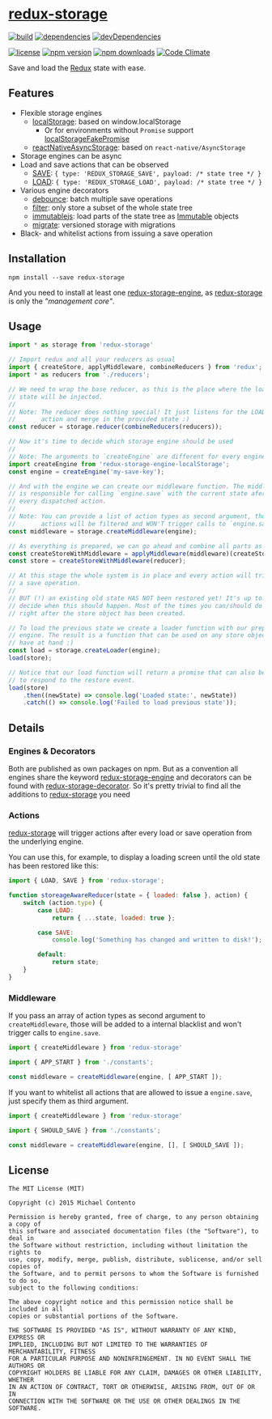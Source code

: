# [redux-storage][]

[![build](https://travis-ci.org/michaelcontento/redux-storage.svg?branch=master)](https://travis-ci.org/michaelcontento/redux-storage)
[![dependencies](https://david-dm.org/michaelcontento/redux-storage.svg)](https://david-dm.org/michaelcontento/redux-storage)
[![devDependencies](https://david-dm.org/michaelcontento/redux-storage/dev-status.svg)](https://david-dm.org/michaelcontento/redux-storage#info=devDependencies)

[![license](https://img.shields.io/npm/l/redux-storage.svg?style=flat-square)](https://www.npmjs.com/package/redux-storage)
[![npm version](https://img.shields.io/npm/v/redux-storage.svg?style=flat-square)](https://www.npmjs.com/package/redux-storage)
[![npm downloads](https://img.shields.io/npm/dm/redux-storage.svg?style=flat-square)](https://www.npmjs.com/package/redux-storage)
[![Code Climate](https://codeclimate.com/github/michaelcontento/redux-storage/badges/gpa.svg)](https://codeclimate.com/github/michaelcontento/redux-storage)

Save and load the [Redux][] state with ease.

## Features

* Flexible storage engines
    * [localStorage][]: based on window.localStorage
        * Or for environments without `Promise` support [localStorageFakePromise][]
    * [reactNativeAsyncStorage][]: based on `react-native/AsyncStorage`
* Storage engines can be async
* Load and save actions that can be observed
    * [SAVE][]: `{ type: 'REDUX_STORAGE_SAVE', payload: /* state tree */ }`
    * [LOAD][]: `{ type: 'REDUX_STORAGE_LOAD', payload: /* state tree */ }`
* Various engine decorators
    * [debounce][]: batch multiple save operations
    * [filter][]: only store a subset of the whole state tree
    * [immutablejs][]: load parts of the state tree as [Immutable][] objects
    * [migrate][]: versioned storage with migrations
* Black- and whitelist actions from issuing a save operation

## Installation

    npm install --save redux-storage

And you need to install at least one [redux-storage-engine][npm-engine], as
[redux-storage][] is only the *"management core"*.

## Usage

```js
import * as storage from 'redux-storage'

// Import redux and all your reducers as usual
import { createStore, applyMiddleware, combineReducers } from 'redux';
import * as reducers from './reducers';

// We need to wrap the base reducer, as this is the place where the loaded
// state will be injected.
//
// Note: The reducer does nothing special! It just listens for the LOAD
//       action and merge in the provided state :)
const reducer = storage.reducer(combineReducers(reducers));

// Now it's time to decide which storage engine should be used
//
// Note: The arguments to `createEngine` are different for every engine!
import createEngine from 'redux-storage-engine-localStorage';
const engine = createEngine('my-save-key');

// And with the engine we can create our middleware function. The middleware
// is responsible for calling `engine.save` with the current state afer
// every dispatched action.
//
// Note: You can provide a list of action types as second argument, those
//       actions will be filtered and WON'T trigger calls to `engine.save`!
const middleware = storage.createMiddleware(engine);

// As everything is prepared, we can go ahead and combine all parts as usual
const createStoreWithMiddleware = applyMiddleware(middleware)(createStore);
const store = createStoreWithMiddleware(reducer);

// At this stage the whole system is in place and every action will trigger
// a save operation.
//
// BUT (!) an existing old state HAS NOT been restored yet! It's up to you to
// decide when this should happen. Most of the times you can/should do this
// right after the store object has been created.

// To load the previous state we create a loader function with our prepared
// engine. The result is a function that can be used on any store object you
// have at hand :)
const load = storage.createLoader(engine);
load(store);

// Notice that our load function will return a promise that can also be used
// to respond to the restore event.
load(store)
    .then((newState) => console.log('Loaded state:', newState))
    .catch(() => console.log('Failed to load previous state'));
```

## Details

### Engines & Decorators

Both are published as own packages on npm. But as a convention all engines share
the keyword [redux-storage-engine][npm-engine] and decorators can be found with
[redux-storage-decorator][npm-decorator]. So it's pretty trivial to find all
the additions to [redux-storage][] you need

### Actions

[redux-storage][] will trigger actions after every load or save operation from
the underlying engine.

You can use this, for example, to display a loading screen until the old state
has been restored like this:

```js
import { LOAD, SAVE } from 'redux-storage';

function storeageAwareReducer(state = { loaded: false }, action) {
    switch (action.type) {
        case LOAD:
            return { ...state, loaded: true };

        case SAVE:
            console.log('Something has changed and written to disk!');

        default:
            return state;
    }
}
```

### Middleware

If you pass an array of action types as second argument to `createMiddleware`,
those will be added to a internal blacklist and won't trigger calls to
`engine.save`.

```js
import { createMiddleware } from 'redux-storage'

import { APP_START } from './constants';

const middleware = createMiddleware(engine, [ APP_START ]);
```

If you want to whitelist all actions that are allowed to issue a `engine.save`,
just specify them as third argument.

```js
import { createMiddleware } from 'redux-storage'

import { SHOULD_SAVE } from './constants';

const middleware = createMiddleware(engine, [], [ SHOULD_SAVE ]);
```

## License

    The MIT License (MIT)

    Copyright (c) 2015 Michael Contento

    Permission is hereby granted, free of charge, to any person obtaining a copy of
    this software and associated documentation files (the "Software"), to deal in
    the Software without restriction, including without limitation the rights to
    use, copy, modify, merge, publish, distribute, sublicense, and/or sell copies of
    the Software, and to permit persons to whom the Software is furnished to do so,
    subject to the following conditions:

    The above copyright notice and this permission notice shall be included in all
    copies or substantial portions of the Software.

    THE SOFTWARE IS PROVIDED "AS IS", WITHOUT WARRANTY OF ANY KIND, EXPRESS OR
    IMPLIED, INCLUDING BUT NOT LIMITED TO THE WARRANTIES OF MERCHANTABILITY, FITNESS
    FOR A PARTICULAR PURPOSE AND NONINFRINGEMENT. IN NO EVENT SHALL THE AUTHORS OR
    COPYRIGHT HOLDERS BE LIABLE FOR ANY CLAIM, DAMAGES OR OTHER LIABILITY, WHETHER
    IN AN ACTION OF CONTRACT, TORT OR OTHERWISE, ARISING FROM, OUT OF OR IN
    CONNECTION WITH THE SOFTWARE OR THE USE OR OTHER DEALINGS IN THE SOFTWARE.

  [npm-engine]: https://www.npmjs.com/browse/keyword/redux-storage-engine
  [npm-decorator]: https://www.npmjs.com/browse/keyword/redux-storage-decorator
  [Redux]: https://github.com/gaearon/redux
  [Immutable]: https://github.com/facebook/immutable-js
  [redux-storage]: https://github.com/michaelcontento/redux-storage
  [react-native]: https://facebook.github.io/react-native/
  [localStorage]: https://github.com/michaelcontento/redux-storage-engine-localStorage
  [localStorageFakePromise]: https://github.com/michaelcontento/redux-storage-engine-localStorageFakePromise
  [reactNativeAsyncStorage]: https://github.com/michaelcontento/redux-storage-engine-reactNativeAsyncStorage
  [LOAD]: https://github.com/michaelcontento/redux-storage/blob/master/src/constants.js#L1
  [SAVE]: https://github.com/michaelcontento/redux-storage/blob/master/src/constants.js#L2
  [debounce]: https://github.com/michaelcontento/redux-storage-decorator-debounce
  [filter]: https://github.com/michaelcontento/redux-storage-decorator-filter
  [migrate]: https://github.com/mathieudutour/redux-storage-decorator-migrate
  [immutablejs]: https://github.com/michaelcontento/redux-storage-decorator-immutablejs
